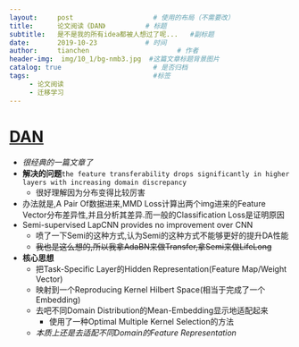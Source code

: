```yaml
---
layout:     post                    # 使用的布局（不需要改）
title:      论文阅读《DAN》          # 标题 
subtitle:   是不是我的所有idea都被人想过了呢...   #副标题
date:       2019-10-23            # 时间
author:     tianchen                      # 作者
header-img:  img/10_1/bg-nmb3.jpg  #这篇文章标题背景图片  
catalog: true                       # 是否归档
tags:                               #标签
     - 论文阅读
     - 迁移学习
---
```


# [DAN](https://arxiv.org/pdf/1502.02791.pdf)
* *很经典的一篇文章了*
* **解决的问题**```the feature transferability drops significantly in higher layers with increasing domain discrepancy```
  * 很好理解因为分布变得比较厉害
* 办法就是,A Pair Of数据进来,MMD Loss计算出两个img进来的Feature Vector分布差异性,并且分析其差异.而一般的Classification Loss是证明原因
* Semi-supervised LapCNN provides no improvement over CNN
  * 喷了一下Semi的这种方式,认为Semi的这种方式不能够更好的提升DA性能
  * ~~我也是这么想的,所以我拿AdaBN来做Transfer,拿Semi来做LifeLong~~
* **核心思想**
  * 把Task-Specific Layer的Hidden Representation(Feature Map/Weight Vector)
  * 映射到一个Reproducing Kernel Hilbert Space(相当于完成了一个Embedding)
  * 去吧不同Domain Distribution的Mean-Embedding显示地适配起来
    * 使用了一种Optimal Multiple Kernel Selection的方法
  * *本质上还是去适配不同Domain的Feature Representation*